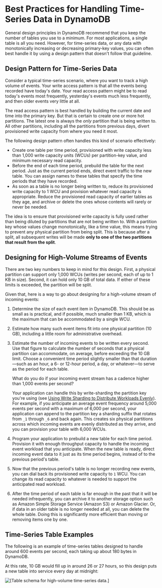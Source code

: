 # Best Practices for Handling Time\-Series Data in DynamoDB<a name="bp-time-series"></a>

General design principles in DynamoDB recommend that you keep the number of tables you use to a minimum\. For most applications, a single table is all you need\. However, for time\-series data, or any data with monotonically increasing or decreasing primary\-key values, you can often best handle it by using a design pattern that doesn't follow that guideline\.

## Design Pattern for Time\-Series Data<a name="bp-time-series-pattern"></a>

Consider a typical time\-series scenario, where you want to track a high volume of events\. Your write access pattern is that all the events being recorded have today's date\. Your read access pattern might be to read today's events most frequently, yesterday's events much less frequently, and then older events very little at all\.

The read access pattern is best handled by building the current date and time into the primary key\. But that is certain to create one or more hot partitions\. The latest one is always the *only* partition that is being written to\. All other partitions, including all the partitions from previous days, divert provisioned write capacity from where you need it most\.

The following design pattern often handles this kind of scenario effectively:
+ Create one table per time period, provisioned with write capacity less than 1,000 write capacity units \(WCUs\) per partition\-key value, and minimum necessary read capacity\.
+ Before the end of each time period, prebuild the table for the next period\. Just as the current period ends, direct event traffic to the new table\. You can assign names to these tables that specify the time periods that they have recorded\.
+ As soon as a table is no longer being written to, reduce its provisioned write capacity to 1 WCU and provision whatever read capacity is appropriate\. Reduce the provisioned read capacity of earlier tables as they age, and archive or delete the ones whose contents will rarely or never be needed\.

The idea is to ensure that provisioned write capacity is fully used rather than being diluted by partitions that are not being written to\. With a partition key whose values change monotonically, like a time value, this means trying to prevent any physical partition from being split\. This is because after a split, all subsequent writes will be made **only to one of the two partitions that result from the split**\.

## Designing for High\-Volume Streams of Events<a name="bp-time-series-high-volume"></a>

There are two key numbers to keep in mind for this design\. First, a physical partition can support only 1,000 WCUs \(writes per second, each of up to 1 KB in size\)\. Second, it can hold only 10 GB of total data\. If either of these limits is exceeded, the partition will be split\.

Given that, here is a way to go about designing for a high\-volume stream of incoming events:

1. Determine the size of each event item in DynamoDB\. This should be as small as is practical, and if possible, much smaller than 1 KB, which is the maximum that can be accommodated by a single WCU\.

1. Estimate how many such event items fit into one physical partition \(10 GB\), including a little room for administrative overhead\.

1. Estimate the number of incoming events to be written every second\. Use that figure to calculate the number of seconds that a physical partition can accommodate, on average, before exceeding the 10 GB limit\. Choose a convenient time period slightly smaller than that duration—such as an hour, a 6\- or 12\-hour period, a day, or whatever—to serve as the period for each table\.

   What do you do if your incoming event stream has a cadence higher than 1,000 events per second? 

   Your application can handle this by write\-sharding the partition key you're using \(see [Using Write Sharding to Distribute Workloads Evenly](bp-partition-key-sharding.md)\)\. For example, if you anticipate an average event frequency around 5,000 events per second with a maximum of 6,000 per second, your application can append to the partition key a sharding suffix that rotates from `_1` through `_6` and back again\. This creates six physical partitions across which incoming events are evenly distributed as they arrive, and you can provision your table with 6,000 WCUs\.

1. Program your application to prebuild a new table for each time period\. Provision it with enough throughput capacity to handle the incoming event workload that you anticipate\. When the new table is ready, direct incoming event data to it just as its time period begins, instead of to the previous period's table\.

1. Now that the previous period's table is no longer recording new events, you can dial back its provisioned write capacity to `1` WCU\. You can change its read capacity to whatever is needed to support the anticipated read workload\.

1. After the time period of each table is far enough in the past that it will be needed infrequently, you can archive it to another storage option such as Amazon Simple Storage Service \(Amazon S3\) or Amazon Glacier\. Or, if data in an older table is no longer needed at all, you can delete the whole table\. Doing this is significantly more efficient than moving or removing items one by one\.

## Time\-Series Table Examples<a name="bp-time-series-examples"></a>

The following is an example of time\-series tables designed to handle around 600 events per second, each taking up about 180 bytes in DynamoDB\.

At this rate, 10 GB would fill up in around 26 or 27 hours, so this design puts a new table into service every day at midnight:

![\[Table schema for high-volume time-series data.\]](http://docs.aws.amazon.com/amazondynamodb/latest/developerguide/images/TimeSeries.png)